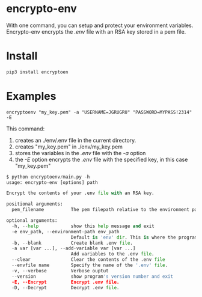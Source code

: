 # encrypto-env
With one command, you can setup and protect your environment variables. Encrypto-env encrypts the *.env* file with an RSA key stored in a pem file. 

# Install
```python
pip3 install encryptoen
```

# Examples
```
encryptoenv "my_key.pem" -a "USERNAME=JGRUGRU" "PASSWORD=MYPASS!2314" -E
```
This command:
1. creates an ./env/.env file in the current directory.
2. creates "my_key.pem" in ./env/my_key.pem
3. stores the variables in the *.env* file with the *-a* option
4. the *-E* option encrypts the *.env* file with the specified key, in this case "my_key.pem"


```python
$ python encryptoenv/main.py -h
usage: encrypto-env [options] path

Encrypt the contents of your .env file with an RSA key.

positional arguments:
  pem_filename          The pem filepath relative to the environment path folder

optional arguments:
  -h, --help            show this help message and exit
  -e env_path, --environment-path env_path
                        Default is 'env' dir. This is where the program looks for the pem.
  -b, --blank           Create blank .env file.
  -a var [var ...], --add-variable var [var ...]
                        Add variables to the .env file.
  --clear               Clear the contents of the .env file
  --envfile name        Specify the name of the '.env' file.
  -v, --verbose         Verbose ouptut
  --version             show program's version number and exit
  -E, --Encrypt         Encrypt .env file.
  -D, --Decrypt         Decrypt .env file.
  ```